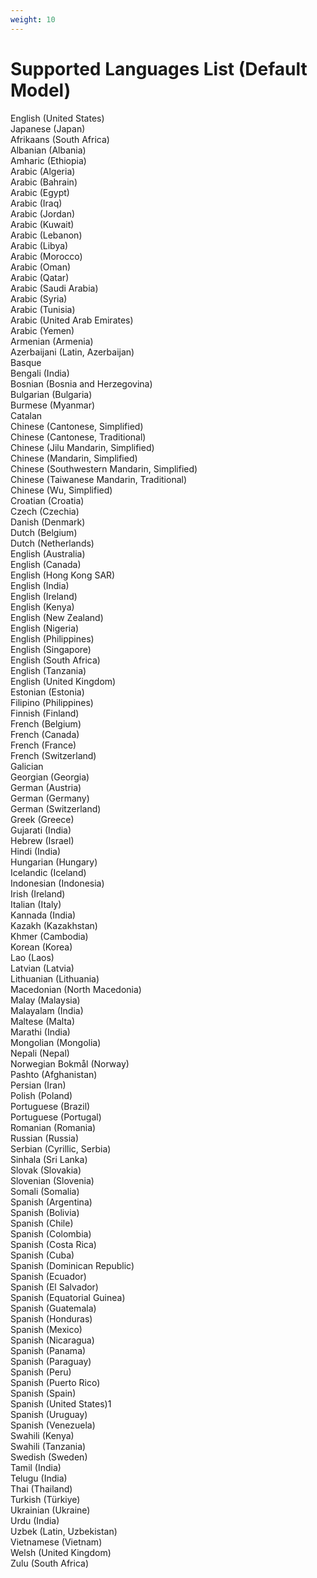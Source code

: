 ```yaml
---
weight: 10
---
```


# Supported Languages List (Default Model)

English (United States)</br>
Japanese (Japan)</br>
Afrikaans (South Africa)</br>
Albanian (Albania)</br>
Amharic (Ethiopia)</br>
Arabic (Algeria)</br>
Arabic (Bahrain)</br>
Arabic (Egypt)</br>
Arabic (Iraq)</br>
Arabic (Jordan)</br>
Arabic (Kuwait)</br>
Arabic (Lebanon)</br>
Arabic (Libya)</br>
Arabic (Morocco)</br>
Arabic (Oman)</br>
Arabic (Qatar)</br>
Arabic (Saudi Arabia)</br>
Arabic (Syria)</br>
Arabic (Tunisia)</br>
Arabic (United Arab Emirates)</br>
Arabic (Yemen)</br>
Armenian (Armenia)</br>
Azerbaijani (Latin, Azerbaijan)</br>
Basque</br>
Bengali (India)</br>
Bosnian (Bosnia and Herzegovina)</br>
Bulgarian (Bulgaria)</br>
Burmese (Myanmar)</br>
Catalan</br>
Chinese (Cantonese, Simplified)</br>
Chinese (Cantonese, Traditional)</br>
Chinese (Jilu Mandarin, Simplified)</br>
Chinese (Mandarin, Simplified)</br>
Chinese (Southwestern Mandarin, Simplified)</br>
Chinese (Taiwanese Mandarin, Traditional)</br>
Chinese (Wu, Simplified)</br>
Croatian (Croatia)</br>
Czech (Czechia)</br>
Danish (Denmark)</br>
Dutch (Belgium)</br>
Dutch (Netherlands)</br>
English (Australia)</br>
English (Canada)</br>
English (Hong Kong SAR)</br>
English (India)</br>
English (Ireland)</br>
English (Kenya)</br>
English (New Zealand)</br>
English (Nigeria)</br>
English (Philippines)</br>
English (Singapore)</br>
English (South Africa)</br>
English (Tanzania)</br>
English (United Kingdom)</br>
Estonian (Estonia)</br>
Filipino (Philippines)</br>
Finnish (Finland)</br>
French (Belgium)</br>
French (Canada)</br>
French (France)</br>
French (Switzerland)</br>
Galician</br>
Georgian (Georgia)</br>
German (Austria)</br>
German (Germany)</br>
German (Switzerland)</br>
Greek (Greece)</br>
Gujarati (India)</br>
Hebrew (Israel)</br>
Hindi (India)</br>
Hungarian (Hungary)</br>
Icelandic (Iceland)</br>
Indonesian (Indonesia)</br>
Irish (Ireland)</br>
Italian (Italy)</br>
Kannada (India)</br>
Kazakh (Kazakhstan)</br>
Khmer (Cambodia)</br>
Korean (Korea)</br>
Lao (Laos)</br>
Latvian (Latvia)</br>
Lithuanian (Lithuania)</br>
Macedonian (North Macedonia)</br>
Malay (Malaysia)</br>
Malayalam (India)</br>
Maltese (Malta)</br>
Marathi (India)</br>
Mongolian (Mongolia)</br>
Nepali (Nepal)</br>
Norwegian Bokmål (Norway)</br>
Pashto (Afghanistan)</br>
Persian (Iran)</br>
Polish (Poland)</br>
Portuguese (Brazil)</br>
Portuguese (Portugal)</br>
Romanian (Romania)</br>
Russian (Russia)</br>
Serbian (Cyrillic, Serbia)</br>
Sinhala (Sri Lanka)</br>
Slovak (Slovakia)</br>
Slovenian (Slovenia)</br>
Somali (Somalia)</br>
Spanish (Argentina)</br>
Spanish (Bolivia)</br>
Spanish (Chile)</br>
Spanish (Colombia)</br>
Spanish (Costa Rica)</br>
Spanish (Cuba)</br>
Spanish (Dominican Republic)</br>
Spanish (Ecuador)</br>
Spanish (El Salvador)</br>
Spanish (Equatorial Guinea)</br>
Spanish (Guatemala)</br>
Spanish (Honduras)</br>
Spanish (Mexico)</br>
Spanish (Nicaragua)</br>
Spanish (Panama)</br>
Spanish (Paraguay)</br>
Spanish (Peru)</br>
Spanish (Puerto Rico)</br>
Spanish (Spain)</br>
Spanish (United States)1</br>
Spanish (Uruguay)</br>
Spanish (Venezuela)</br>
Swahili (Kenya)</br>
Swahili (Tanzania)</br>
Swedish (Sweden)</br>
Tamil (India)</br>
Telugu (India)</br>
Thai (Thailand)</br>
Turkish (Türkiye)</br>
Ukrainian (Ukraine)</br>
Urdu (India)</br>
Uzbek (Latin, Uzbekistan)</br>
Vietnamese (Vietnam)</br>
Welsh (United Kingdom)</br>
Zulu (South Africa)</br>
